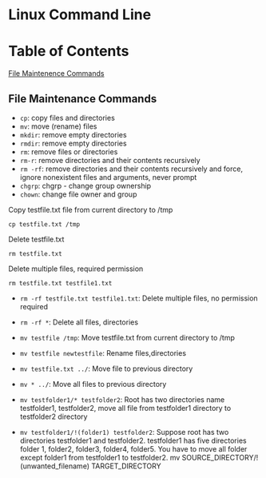 # Linux Command Line

Table of Contents 
====================
[File Maintenence Commands](#file-maintenance-commands)


## File Maintenance Commands
- `cp`: copy files and directories <br>
- `mv`: move (rename) files <br>
- `mkdir`: remove empty directories <br>
- `rmdir`: remove empty directories <br>
- `rm`: remove files or directories <br>
- `rm-r`: remove directories and their contents recursively <br>
- `rm -rf`: remove directories and their contents recursively and force, ignore nonexistent files and arguments, never prompt <br>
- `chgrp`: chgrp - change group ownership <br>
- `chown`: change file owner and group <br>

Copy testfile.txt file from current directory to /tmp <br>
```
cp testfile.txt /tmp
```
Delete testfile.txt <br>
```
rm testfile.txt
```
Delete multiple files, required permission <br>
```
rm testfile.txt testfile1.txt
```
- `rm -rf testfile.txt testfile1.txt`: Delete multiple files, no permission required
- `rm -rf *`:	Delete all files, directories<br>
- `mv testfile /tmp`: Move testfile.txt from current directory to /tmp	<br>
- `mv testfile newtestfile`: Rename files,directories	<br>
- `mv testfile.txt ../`: Move file to previous directory	<br>	
- `mv * ../`: Move all files to previous directory <br>
- `mv testfolder1/* testfolder2`: Root has two directories name testfolder1, testfolder2, move all file from testfolder1 directory to testfolder2 directory <br>



- `mv testfolder1/!(folder1) testfolder2`: Suppose root has two directories testfolder1 and testfolder2. testfolder1 has five directories folder 1, folder2, folder3, folder4, folder5. You have to move all folder except folder1 from testfolder1 to testfolder2. mv SOURCE_DIRECTORY/!(unwanted_filename) TARGET_DIRECTORY	 <br>


